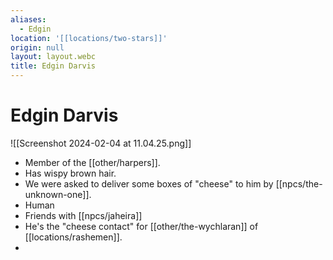 ```yaml
---
aliases:
  - Edgin
location: '[[locations/two-stars]]'
origin: null
layout: layout.webc
title: Edgin Darvis
---
```

# Edgin Darvis

![[Screenshot 2024-02-04 at 11.04.25.png]]
- Member of the [[other/harpers]].
- Has wispy brown hair.
- We were asked to deliver some boxes of "cheese" to him by [[npcs/the-unknown-one]].
- Human
- Friends with [[npcs/jaheira]]
- He's the "cheese contact" for [[other/the-wychlaran]] of [[locations/rashemen]].
- 
